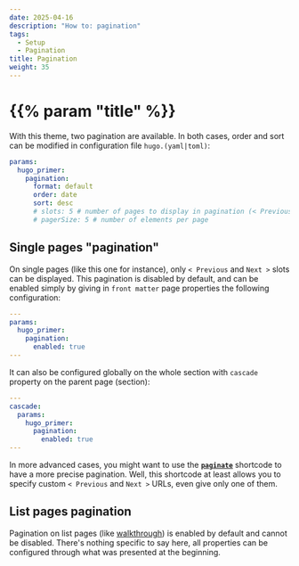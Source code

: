 ```yaml
---
date: 2025-04-16
description: "How to: pagination"
tags:
  - Setup
  - Pagination
title: Pagination
weight: 35
---
```


# {{% param "title" %}}

With this theme, two pagination are available. In both cases, order and sort can be modified in configuration file `hugo.(yaml|toml)`:

```yaml
params:
  hugo_primer:
    pagination:
      format: default
      order: date
      sort: desc
      # slots: 5 # number of pages to display in pagination (< Previous, 1, 2, 3, 4, ..., Next >)
      # pagerSize: 5 # number of elements per page
```

## Single pages "pagination"

On single pages (like this one for instance), only `< Previous` and `Next >` slots can be displayed.
This pagination is disabled by default, and can be enabled simply by giving in `front matter` page properties the following configuration:

```yaml
---
params:
  hugo_primer:
    pagination:
      enabled: true
---
```

It can also be configured globally on the whole section with `cascade` property on the parent page (section):

```yaml
---
cascade:
  params:
    hugo_primer:
      pagination:
        enabled: true
---
```

In more advanced cases, you might want to use the [**`paginate`**](/walkthrough/shortcodes#paginate) shortcode to have a more precise pagination.
Well, this shortcode at least allows you to specify custom `< Previous` and `Next >` URLs, even give only one of them.

## List pages pagination

Pagination on list pages (like [walkthrough](/walkthrough)) is enabled by default and cannot be disabled.
There's nothing specific to say here, all properties can be configured through what was presented at the beginning.
